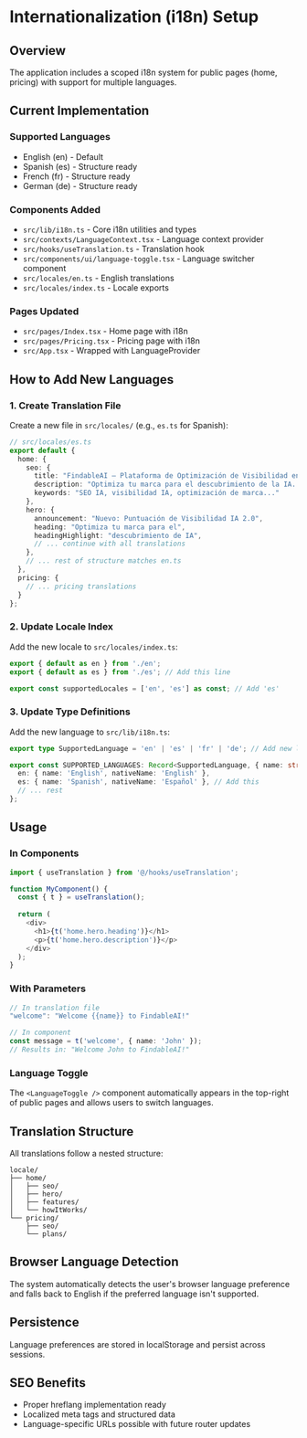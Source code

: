 # Internationalization (i18n) Setup

## Overview
The application includes a scoped i18n system for public pages (home, pricing) with support for multiple languages.

## Current Implementation

### Supported Languages
- English (en) - Default
- Spanish (es) - Structure ready
- French (fr) - Structure ready  
- German (de) - Structure ready

### Components Added
- `src/lib/i18n.ts` - Core i18n utilities and types
- `src/contexts/LanguageContext.tsx` - Language context provider
- `src/hooks/useTranslation.ts` - Translation hook
- `src/components/ui/language-toggle.tsx` - Language switcher component
- `src/locales/en.ts` - English translations
- `src/locales/index.ts` - Locale exports

### Pages Updated
- `src/pages/Index.tsx` - Home page with i18n
- `src/pages/Pricing.tsx` - Pricing page with i18n
- `src/App.tsx` - Wrapped with LanguageProvider

## How to Add New Languages

### 1. Create Translation File
Create a new file in `src/locales/` (e.g., `es.ts` for Spanish):

```typescript
// src/locales/es.ts
export default {
  home: {
    seo: {
      title: "FindableAI – Plataforma de Optimización de Visibilidad en IA",
      description: "Optimiza tu marca para el descubrimiento de la IA...",
      keywords: "SEO IA, visibilidad IA, optimización de marca..."
    },
    hero: {
      announcement: "Nuevo: Puntuación de Visibilidad IA 2.0",
      heading: "Optimiza tu marca para el",
      headingHighlight: "descubrimiento de IA",
      // ... continue with all translations
    },
    // ... rest of structure matches en.ts
  },
  pricing: {
    // ... pricing translations
  }
};
```

### 2. Update Locale Index
Add the new locale to `src/locales/index.ts`:

```typescript
export { default as en } from './en';
export { default as es } from './es'; // Add this line

export const supportedLocales = ['en', 'es'] as const; // Add 'es'
```

### 3. Update Type Definitions
Add the new language to `src/lib/i18n.ts`:

```typescript
export type SupportedLanguage = 'en' | 'es' | 'fr' | 'de'; // Add new language

export const SUPPORTED_LANGUAGES: Record<SupportedLanguage, { name: string; nativeName: string }> = {
  en: { name: 'English', nativeName: 'English' },
  es: { name: 'Spanish', nativeName: 'Español' }, // Add this
  // ... rest
};
```

## Usage

### In Components
```typescript
import { useTranslation } from '@/hooks/useTranslation';

function MyComponent() {
  const { t } = useTranslation();
  
  return (
    <div>
      <h1>{t('home.hero.heading')}</h1>
      <p>{t('home.hero.description')}</p>
    </div>
  );
}
```

### With Parameters
```typescript
// In translation file
"welcome": "Welcome {{name}} to FindableAI!"

// In component
const message = t('welcome', { name: 'John' });
// Results in: "Welcome John to FindableAI!"
```

### Language Toggle
The `<LanguageToggle />` component automatically appears in the top-right of public pages and allows users to switch languages.

## Translation Structure

All translations follow a nested structure:
```
locale/
├── home/
│   ├── seo/
│   ├── hero/
│   ├── features/
│   └── howItWorks/
└── pricing/
    ├── seo/
    └── plans/
```

## Browser Language Detection
The system automatically detects the user's browser language preference and falls back to English if the preferred language isn't supported.

## Persistence
Language preferences are stored in localStorage and persist across sessions.

## SEO Benefits
- Proper hreflang implementation ready
- Localized meta tags and structured data
- Language-specific URLs possible with future router updates